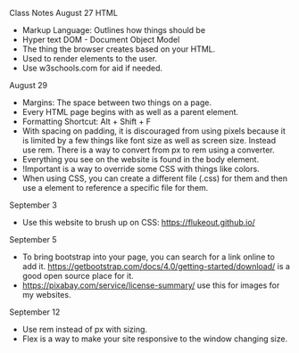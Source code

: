 Class Notes
August 27
HTML
- Markup Language: Outlines how things should be
- Hyper text
DOM - Document Object Model
- The thing the browser creates based on your HTML.
- Used to render elements to the user.
- Use w3schools.com for aid if needed.

August 29
- Margins: The space between two things on a page.
- Every HTML page begins with <!DOCTYPE html> as well as a parent <html> element.
- Formatting Shortcut: Alt + Shift + F
- With spacing on padding, it is discouraged from using pixels because it is limited by a few things like font size as well as screen size. Instead use rem. There is a way to convert from px to rem using a converter.
- Everything you see on the website is found in the body element.
- !Important is a way to override some CSS with things like colors.
- When using CSS, you can create a different file (.css) for them and then use a <link href> element to reference a specific file for them.

September 3
- Use this website to brush up on CSS: https://flukeout.github.io/

September 5
- To bring bootstrap into your page, you can search for a link online to add it. https://getbootstrap.com/docs/4.0/getting-started/download/ is a good open source place for it.
- https://pixabay.com/service/license-summary/ use this for images for my websites.

September 12
- Use rem instead of px with sizing.
- Flex is a way to make your site responsive to the window changing size.